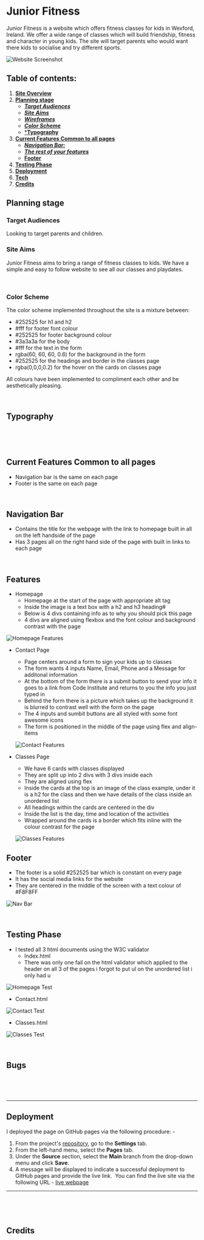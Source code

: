 
# **Junior Fitness**
 
 Junior Fitness is a website which offers fitness classes for kids in Wexford, Ireland. We offer a wide range of classes which will build friendship, fitness and character in young kids. The site will target parents who would want there kids to socialise and try different sports.


![Website Screenshot](assets/images/hompage-screenshot.png)
​
## Table of contents:
1. [**Site Overview**](#site-overview)
1. [**Planning stage**](#planning-stage)
    * [***Target Audiences***](#target-audiences)
    * [***Site Aims***](#site-aims)
    * [***Wireframes***](#wireframes)
    * [***Color Scheme***](#color-scheme)
    * [***Typography**](#typography)
1. [**Current Features Common to all pages**](#current-features-common-to-all-pages)
    * [***Navigation Bar:***](#navigation-bar)
    * [***The rest of your features***](#features)
    * [**Footer**](#footer)
1. [**Testing Phase**](#testing-phase)
1. [**Deployment**](#deployment)
1. [**Tech**](#tech)
1. [**Credits**](#credits)
   
## **Planning stage**


### **Target Audiences**
​Looking to target parents and children.
​
​
### **Site Aims**
​Junior Fitness aims to bring a range of fitness classes to kids.
We have a simple and easy to follow website to see all our classes and playdates.


​
### **Color Scheme**
The color scheme implemented throughout the site is a mixture between:
- #252525 for h1 and h2
- #fff for footer font colour
- #252525 for footer background colour
- #3a3a3a for the body
- #fff for the text in the form
- rgba(60, 60, 60, 0.6) for the background in the form
- #252525 for the headings and border in the classes page
- rgba(0,0,0,0.2) for the hover on the cards on classes page

All colours have been implemented to compliment each other and be aesthetically pleasing.
 
​
## **Typography**
​

​
## **Current Features Common to all pages**
- Navigation bar is the same on each page
- Footer is the same on each page

​
## **Navigation Bar**
- Contains the title for the webpage with the link to homepage built in all on the left handside of the page
- Has 3 pages all on the right hand side of the page with built in links to each page

​
## **Features**
- Homepage 
  - Homepage at the start of the page with appropriate alt tag
  - Inside the image is a text box with a h2 and h3 heading#
  - Below is 4 divs containing info as to why you should pick this page
  - 4 divs are aligned using flexbox and the font colour and background contrast with the page

![Homepage Features](assets/images/homepage-features.png)

- Contact Page
  - Page centers around a form to sign your kids up to classes
  - The form wants 4 inputs Name, Email, Phone and a Message for additonal information
  - At the bottom of the form there is a submit button to send your info it goes to a link from Code Institute and returns to you the info you just typed in
  - Behind the form there is a picture which takes up the background it is blurred to contrast well with the form on the page
  - The 4 inputs and sumbit buttons are all styled with some font awesome icons
  - The form is positioned in the middle of the page using flex and align-items

  ![Contact Features](assets/images/signup-features.png)

- Classes Page
  - We have 6 cards with classes displayed 
  - They are split up into 2 divs with 3 divs inside each
  - They are aligned using flex 
  - Inside the cards at the top is an image of the class example, under it is a h2 for the class and then we have details of the class inside an unordered list
  - All headings within the cards are centered in the div
  - Inside the list is the day, time and location of the activities
  - Wrapped around the cards is a border which fits inline with the colour contrast for the page
   
   ![Classes Features](assets/images/classes-features.png)


## **Footer**
- The footer is a solid #252525 bar which is constant on every page
- It has the social media links for the website
- They are centered in the middle of the screen with a text colour of #F8F8FF

 ![Nav Bar](assets/images/nav-bar.png)

​
## **Testing Phase**
- I tested all 3 html documents using the W3C validator
  - Index.html
  - There was only one fail on the html validator which applied to the header on all 3 of the pages i forgot to put ul on the unordered list i only had u

![Homepage Test](assets/images/homepage-test.png)

  - Contact.html

![Contact Test](assets/images/contact-test.png)

  - Classes.html

​![Classes Test](assets/images/classes-test.png)




​
​
## **Bugs**
​

​
***
## **Deployment**
I deployed the page on GitHub pages via the following procedure: -
​
1. From the project's [repository](pageurl), go to the **Settings** tab.
2. From the left-hand menu, select the **Pages** tab.
3. Under the **Source** section, select the **Main** branch from the drop-down menu and click **Save**.
4. A message will be displayed to indicate a successful deployment to GitHub pages and provide the live link.
​
You  can find the live site via the following URL - [live webpage](https://yoururlhere)
***
​

​
## **Credits**

​

​
​


[def]: ..assets